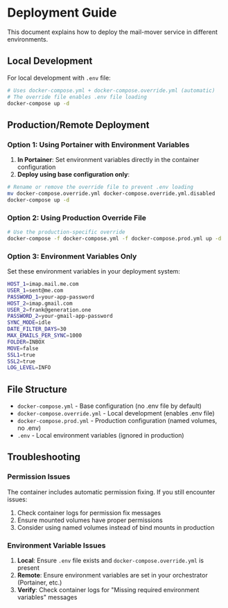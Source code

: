 # Deployment Guide

This document explains how to deploy the mail-mover service in different environments.

## Local Development

For local development with `.env` file:

```bash
# Uses docker-compose.yml + docker-compose.override.yml (automatic)
# The override file enables .env file loading
docker-compose up -d
```

## Production/Remote Deployment

### Option 1: Using Portainer with Environment Variables

1. **In Portainer**: Set environment variables directly in the container configuration
2. **Deploy using base configuration only**:

```bash
# Rename or remove the override file to prevent .env loading
mv docker-compose.override.yml docker-compose.override.yml.disabled
docker-compose up -d
```

### Option 2: Using Production Override File

```bash
# Use the production-specific override
docker-compose -f docker-compose.yml -f docker-compose.prod.yml up -d
```

### Option 3: Environment Variables Only

Set these environment variables in your deployment system:

```bash
HOST_1=imap.mail.me.com
USER_1=sent@me.com
PASSWORD_1=your-app-password
HOST_2=imap.gmail.com
USER_2=frank@generation.one
PASSWORD_2=your-gmail-app-password
SYNC_MODE=idle
DATE_FILTER_DAYS=30
MAX_EMAILS_PER_SYNC=1000
FOLDER=INBOX
MOVE=false
SSL1=true
SSL2=true
LOG_LEVEL=INFO
```

## File Structure

- `docker-compose.yml` - Base configuration (no .env file by default)
- `docker-compose.override.yml` - Local development (enables .env file)
- `docker-compose.prod.yml` - Production configuration (named volumes, no .env)
- `.env` - Local environment variables (ignored in production)

## Troubleshooting

### Permission Issues

The container includes automatic permission fixing. If you still encounter issues:

1. Check container logs for permission fix messages
2. Ensure mounted volumes have proper permissions
3. Consider using named volumes instead of bind mounts in production

### Environment Variable Issues

1. **Local**: Ensure `.env` file exists and `docker-compose.override.yml` is present
2. **Remote**: Ensure environment variables are set in your orchestrator (Portainer, etc.)
3. **Verify**: Check container logs for "Missing required environment variables" messages

